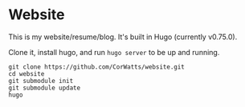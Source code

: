 Website
========

This is my website/resume/blog. It's built in Hugo (currently v0.75.0).

Clone it, install hugo, and run `hugo server` to be up and running.

```
git clone https://github.com/CorWatts/website.git
cd website
git submodule init
git submodule update
hugo
```